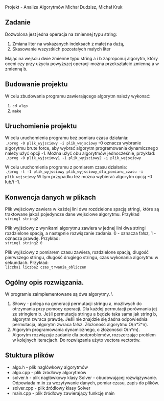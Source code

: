Projekt - Analiza Algorytmów
Michał Dudzisz, Michał Kruk

## Zadanie
Dozwolona jest jedna operacja na zmiennej typu string:
1. Zmiana liter na wskazanych indeksach z małej na dużą,
2. Skasowanie wszystkich pozostałych małych liter

Mając na wejściu dwie zmienne typu string a i b zaproponuj algorytm, który oceni czy przy użyciu powyższej operacji można przekształcić zmienną a w zmienną b.


## Budowanie projektu
W celu zbudowania programu zawierającego algorytm należy wykonać:
1. `cd algo`
2. `make`

## Uruchomienie projektu
W celu uruchomienia programu bez pomiaru czasu działania: \
`./prog -0 plik_wyjsciowy -i plik_wejsciowy`
-0 oznacza wybranie algorytmu brute force, aby wybrać algorytm programowania dynamicznego należy użyć opcji -1. Można użyć obu algorytmów jednocześnie, przykład: \
`./prog -0 plik_wyjsciowy1 -1 plik_wyjsciowy2 -i plik_wejsciowy`

W celu uruchomienia programu z pomiarem czasu działania: \
`./prog -t -1 plik_wyjsciowy plik_wyjsciowy_dla_pomiaru_czasu -i plik_wejsciowy`
W tym przypadku też można wybierać algorytm opcją -0 lub/i -1.

## Konwencja danych w plikach

Plik wejściowy zawiera w każdej lini dwa rozdzielone spacją stringi, które są traktowane jakoś pojedyncze dane wejściowe algorytmu.
Przykład \
`string1 string2`

Plik wyjściowy z wynikami algorytmu zawiera w jednej lini dwa stringi rozdzielone spacją, a następnie rozwiązanie zadania. 0 - oznacza fałsz, 1 - oznacza prawdę.
Przykład: \
`string1 string2 0`

Plik wyjściowy z pomiarem czasu zawiera, rozdzielone spacją, długość pierwszego stringu, długość drugiego stringu, czas wykonania algorytmu w sekundach. Przykład: \
`liczba1 liczba2 czas_trwania_obliczen`

## Ogólny opis rozwiązania.
W programie zaimplementowane są dwa algorytmy. \
1. Siłowy - polega na generacji permutacji stringu a, możliwych do otrzymania przy pomocy operacji.  Dla każdej permutacji porównania jej ze stringiem b. Jeśli permutacja stringu a będzie taka sama jak string b, algorytm zwraca prawdę. Jeśli nie znajdzie się żadna odpowiednia permutacja, algorytm zwraca fałsz. Złożoność algorytmu O(n\*2^n). 
2. Algorytm programowania dynamicznego, o złożoności O(n\*m). Algorytm rozwiązuje zadanie dla podproblemów, rozszerzając problem w kolejnych iteracjach. Do rozwiązania użyto vectora vectorów.

## Stuktura plików
* algo.h - plik nagłówkowy algorytmów
* algo.cpp - plik źródłowy algorytmów
* solver.h - plik nagłówkowy klasy Solver - obudowującej rozwiązywanie. Odpowiada m.in za wczytywanie danych, pomiar czasu, zapis do plików.
* solver.cpp - plik źródłowy klasy Solver
* main.cpp - plik źródłowy zawierający funkcję main






